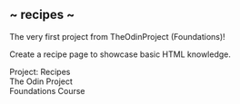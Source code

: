 ## ~ recipes ~

<p>The very first project from TheOdinProject (Foundations)!</p>
<p>Create a recipe page to showcase basic HTML knowledge.</p>

Project: Recipes <br>
The Odin Project <br>
Foundations Course
